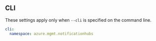 ## CLI

These settings apply only when `--cli` is specified on the command line.

``` yaml $(cli)
cli:
  namespace: azure.mgmt.notificationhubs
```
